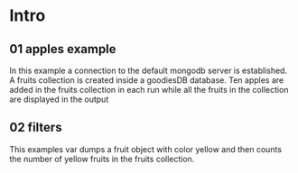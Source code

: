 Intro
=====

01 apples example
-----------------

In this example a connection to the default mongodb server is established.
A fruits collection is created inside a goodiesDB database.
Ten apples are added in the fruits collection in each run while all the fruits in the collection are displayed in the output

02 filters
----------
This examples var dumps a fruit object with color yellow and then counts the number of yellow fruits in the fruits collection.	
